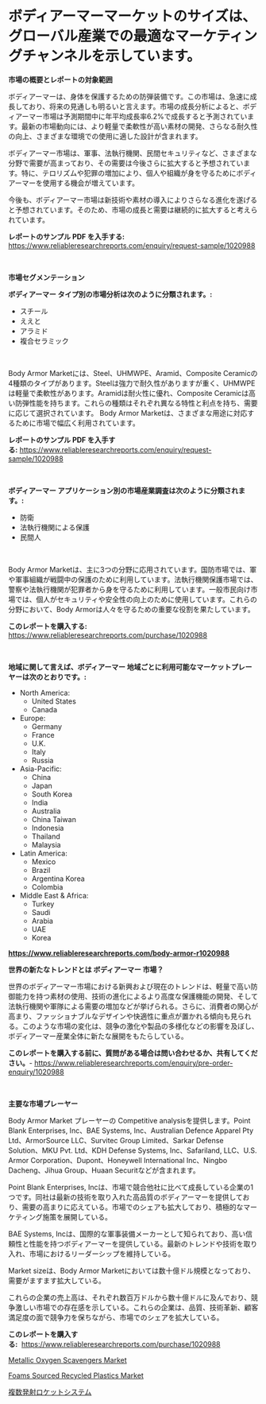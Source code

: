 <p><h1>ボディアーマーマーケットのサイズは、グローバル産業での最適なマーケティングチャンネルを示しています。</h1></p><p><strong>市場の概要とレポートの対象範囲</strong></p>
<p><p>ボディアーマーは、身体を保護するための防弾装備です。この市場は、急速に成長しており、将来の見通しも明るいと言えます。市場の成長分析によると、ボディアーマー市場は予測期間中に年平均成長率6.2%で成長すると予測されています。最新の市場動向には、より軽量で柔軟性が高い素材の開発、さらなる耐久性の向上、さまざまな環境での使用に適した設計が含まれます。</p><p>ボディアーマー市場は、軍事、法執行機関、民間セキュリティなど、さまざまな分野で需要が高まっており、その需要は今後さらに拡大すると予想されています。特に、テロリズムや犯罪の増加により、個人や組織が身を守るためにボディアーマーを使用する機会が増えています。</p><p>今後も、ボディアーマー市場は新技術や素材の導入によりさらなる進化を遂げると予想されています。そのため、市場の成長と需要は継続的に拡大すると考えられています。</p></p>
<p><strong>レポートのサンプル PDF を入手する:</strong> <a href="https://www.reliableresearchreports.com/enquiry/request-sample/1020988">https://www.reliableresearchreports.com/enquiry/request-sample/1020988</a></p>
<p>&nbsp;</p>
<p><strong>市場セグメンテーション</strong></p>
<p><strong>ボディアーマー タイプ別の市場分析は次のように分類されます。:</strong></p>
<p><ul><li>スチール</li><li>ええと</li><li>アラミド</li><li>複合セラミック</li></ul></p>
<p>&nbsp;</p>
<p><p>Body Armor Marketには、Steel、UHMWPE、Aramid、Composite Ceramicの4種類のタイプがあります。Steelは強力で耐久性がありますが重く、UHMWPEは軽量で柔軟性があります。Aramidは耐火性に優れ、Composite Ceramicは高い防弾性能を持ちます。これらの種類はそれぞれ異なる特性と利点を持ち、需要に応じて選択されています。 Body Armor Marketは、さまざまな用途に対応するために市場で幅広く利用されています。</p></p>
<p><strong>レポートのサンプル PDF を入手する:</strong>&nbsp;<a href="https://www.reliableresearchreports.com/enquiry/request-sample/1020988">https://www.reliableresearchreports.com/enquiry/request-sample/1020988</a></p>
<p>&nbsp;</p>
<p><strong> ボディアーマー アプリケーション別の市場産業調査は次のように分類されます。:</strong></p>
<p><ul><li>防衛</li><li>法執行機関による保護</li><li>民間人</li></ul></p>
<p>&nbsp;</p>
<p><p>Body Armor Marketは、主に3つの分野に応用されています。国防市場では、軍や軍事組織が戦闘中の保護のために利用しています。法執行機関保護市場では、警察や法執行機関が犯罪者から身を守るために利用しています。一般市民向け市場では、個人がセキュリティや安全性の向上のために使用しています。これらの分野において、Body Armorは人々を守るための重要な役割を果たしています。</p></p>
<p><strong>このレポートを購入する:</strong>&nbsp; <a href="https://www.reliableresearchreports.com/purchase/1020988">https://www.reliableresearchreports.com/purchase/1020988</a></p>
<p>&nbsp;</p>
<p><strong>地域に関して言えば、ボディアーマー 地域ごとに利用可能なマーケットプレーヤーは次のとおりです。:</strong></p>
<p><ul>
    <li>
        North America:
        <ul>
            <li>United States</li>
            <li>Canada</li>
        </ul>
    </li>
    <li>
        Europe:
        <ul>
            <li>Germany</li>
            <li>France</li>
            <li>U.K.</li>
            <li>Italy</li>
            <li>Russia</li>
        </ul>
    </li>
    <li>
        Asia-Pacific:
        <ul>
            <li>China</li>
            <li>Japan</li>
            <li>South Korea</li>
            <li>India</li>
            <li>Australia</li>
            <li>China Taiwan</li>
            <li>Indonesia</li>
            <li>Thailand</li>
            <li>Malaysia</li>
        </ul>
    </li>
    <li>
        Latin America:
        <ul>
            <li>Mexico</li>
            <li>Brazil</li>
            <li>Argentina Korea</li>
            <li>Colombia</li>
        </ul>
    </li>
    <li>
        Middle East & Africa:
        <ul>
            <li>Turkey</li>
            <li>Saudi</li>
            <li>Arabia</li>
            <li>UAE</li>
            <li>Korea</li>
        </ul>
    </li>
    </ul></p>
<p><strong><a href="https://www.reliableresearchreports.com/body-armor-r1020988">https://www.reliableresearchreports.com/body-armor-r1020988</a></strong>&nbsp;</p>
<p><strong>世界の新たなトレンドとは ボディアーマー 市場？</strong></p>
<p><p>世界のボディアーマー市場における新興および現在のトレンドは、軽量で高い防御能力を持つ素材の使用、技術の進化によるより高度な保護機能の開発、そして法執行機関や軍隊による需要の増加などが挙げられる。さらに、消費者の関心が高まり、ファッショナブルなデザインや快適性に重点が置かれる傾向も見られる。このような市場の変化は、競争の激化や製品の多様化などの影響を及ぼし、ボディアーマー産業全体に新たな展開をもたらしている。</p></p>
<p><strong>このレポートを購入する前に、質問がある場合は問い合わせるか、共有してください。</strong>- <a href="https://www.reliableresearchreports.com/enquiry/pre-order-enquiry/1020988">https://www.reliableresearchreports.com/enquiry/pre-order-enquiry/1020988</a></p>
<p>&nbsp;</p>
<p><strong>主要な市場プレーヤー</strong></p>
<p><p>Body Armor Market プレーヤーの Competitive analysisを提供します。Point Blank Enterprises, Inc、BAE Systems, Inc、Australian Defence Apparel Pty Ltd、ArmorSource LLC、Survitec Group Limited、Sarkar Defense Solution、MKU Pvt. Ltd、KDH Defense Systems, Inc、Safariland, LLC、U.S. Armor Corporation、Dupont、Honeywell International Inc、Ningbo Dacheng、Jihua Group、Huaan Securitなどが含まれます。</p><p>Point Blank Enterprises, Incは、市場で競合他社に比べて成長している企業の1つです。同社は最新の技術を取り入れた高品質のボディアーマーを提供しており、需要の高まりに応えている。市場でのシェアも拡大しており、積極的なマーケティング施策を展開している。</p><p>BAE Systems, Incは、国際的な軍事装備メーカーとして知られており、高い信頼性と性能を持つボディアーマーを提供している。最新のトレンドや技術を取り入れ、市場におけるリーダーシップを維持している。</p><p>Market sizeは、Body Armor Marketにおいては数十億ドル規模となっており、需要がますます拡大している。</p><p>これらの企業の売上高は、それぞれ数百万ドルから数十億ドルに及んでおり、競争激しい市場での存在感を示している。これらの企業は、品質、技術革新、顧客満足度の面で競争力を保ちながら、市場でのシェアを拡大している。</p></p>
<p><strong>このレポートを購入する:</strong>&nbsp;&nbsp;<a href="https://www.reliableresearchreports.com/purchase/1020988">https://www.reliableresearchreports.com/purchase/1020988</a></p>
<p><p><a href="https://www.linkedin.com/pulse/metallic-oxygen-scavengers-market-centers-aspects-growth-mehtf?trackingId=4mp0itG4IWOrmXycGzB%2FXw%3D%3D">Metallic Oxygen Scavengers Market</a></p><p><a href="https://www.linkedin.com/pulse/foams-sourced-recycled-plastics-market-goal-estimating-size-future-kx2ee?trackingId=TVK1Fw5I9GGPOf%2FccMq0vQ%3D%3D">Foams Sourced Recycled Plastics Market</a></p><p><a href="https://github.com/SarahFahey88/Market-Research-Report-List-1/blob/main/302426129863.md">複数発射ロケットシステム</a></p></p>